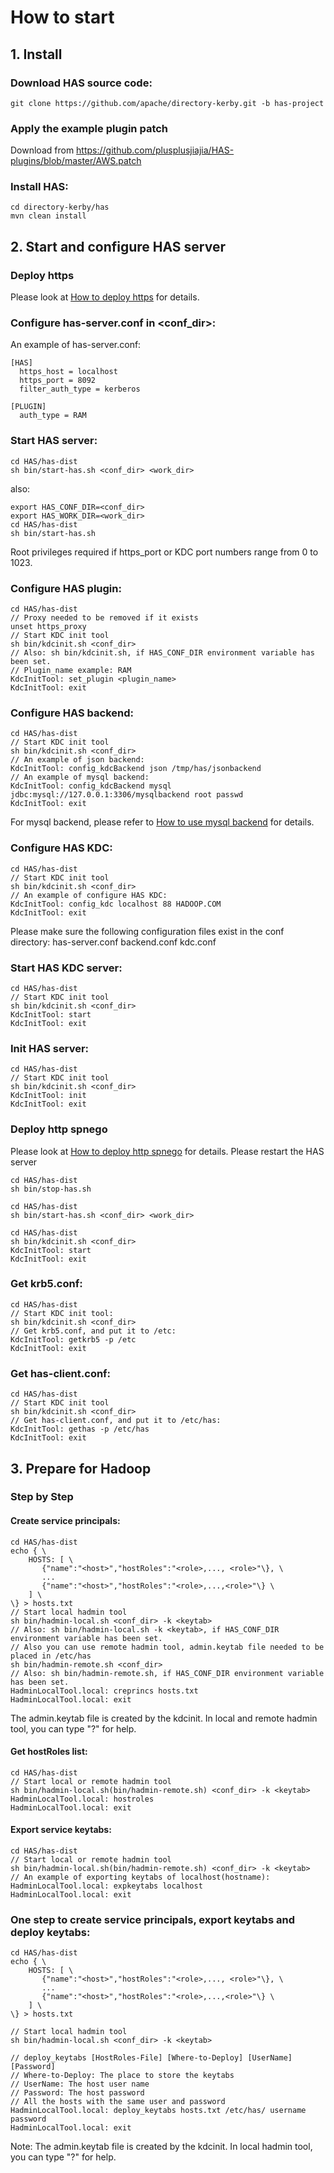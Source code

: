 How to start
================

## 1. Install

### Download HAS source code:
```
git clone https://github.com/apache/directory-kerby.git -b has-project
```

### Apply the example plugin patch
Download from https://github.com/plusplusjiajia/HAS-plugins/blob/master/AWS.patch

### Install HAS:
```
cd directory-kerby/has
mvn clean install
```

## 2. Start and configure HAS server

### Deploy https
Please look at [How to deploy https](https://github.com/apache/directory-kerby/blob/has-project/has/doc/deploy-https.md) for details.

### Configure has-server.conf in <conf_dir>:
An example of has-server.conf:
```
[HAS]
  https_host = localhost
  https_port = 8092
  filter_auth_type = kerberos
  
[PLUGIN]
  auth_type = RAM
```

### Start HAS server:
```
cd HAS/has-dist
sh bin/start-has.sh <conf_dir> <work_dir>
```

also:
```
export HAS_CONF_DIR=<conf_dir>
export HAS_WORK_DIR=<work_dir>
cd HAS/has-dist
sh bin/start-has.sh
```

Root privileges required if https_port or KDC port numbers range from 0 to 1023.

### Configure HAS plugin:
```
cd HAS/has-dist
// Proxy needed to be removed if it exists
unset https_proxy
// Start KDC init tool
sh bin/kdcinit.sh <conf_dir>
// Also: sh bin/kdcinit.sh, if HAS_CONF_DIR environment variable has been set.
// Plugin_name example: RAM
KdcInitTool: set_plugin <plugin_name>
KdcInitTool: exit
```

### Configure HAS backend:
```
cd HAS/has-dist
// Start KDC init tool
sh bin/kdcinit.sh <conf_dir>
// An example of json backend:
KdcInitTool: config_kdcBackend json /tmp/has/jsonbackend
// An example of mysql backend:
KdcInitTool: config_kdcBackend mysql jdbc:mysql://127.0.0.1:3306/mysqlbackend root passwd
KdcInitTool: exit
```
For mysql backend, please refer to [How to use mysql backend](https://github.com/apache/directory-kerby/blob/has-project/has/doc/mysql-backend.md) for details.

### Configure HAS KDC:
```
cd HAS/has-dist
// Start KDC init tool
sh bin/kdcinit.sh <conf_dir>
// An example of configure HAS KDC:
KdcInitTool: config_kdc localhost 88 HADOOP.COM
KdcInitTool: exit
```
Please make sure the following configuration files exist in the conf directory:
has-server.conf backend.conf kdc.conf

### Start HAS KDC server:
```
cd HAS/has-dist
// Start KDC init tool
sh bin/kdcinit.sh <conf_dir>
KdcInitTool: start
KdcInitTool: exit
```

### Init HAS server:
```
cd HAS/has-dist
// Start KDC init tool
sh bin/kdcinit.sh <conf_dir>
KdcInitTool: init
KdcInitTool: exit
```

### Deploy http spnego
Please look at [How to deploy http spnego](https://github.com/apache/directory-kerby/blob/has-project/has/doc/deploy-spnego.md) for details.
Please restart the HAS server

```
cd HAS/has-dist
sh bin/stop-has.sh

cd HAS/has-dist
sh bin/start-has.sh <conf_dir> <work_dir>

cd HAS/has-dist
sh bin/kdcinit.sh <conf_dir>
KdcInitTool: start
KdcInitTool: exit
```

### Get krb5.conf:
```
cd HAS/has-dist
// Start KDC init tool:
sh bin/kdcinit.sh <conf_dir>
// Get krb5.conf, and put it to /etc:
KdcInitTool: getkrb5 -p /etc
KdcInitTool: exit
```

### Get has-client.conf:
```
cd HAS/has-dist
// Start KDC init tool
sh bin/kdcinit.sh <conf_dir>
// Get has-client.conf, and put it to /etc/has:
KdcInitTool: gethas -p /etc/has
KdcInitTool: exit
```

## 3. Prepare for Hadoop

### Step by Step

#### Create service principals:
```
cd HAS/has-dist
echo { \
    HOSTS: [ \
       {"name":"<host>","hostRoles":"<role>,..., <role>"\}, \
       ...
       {"name":"<host>","hostRoles":"<role>,...,<role>"\} \
    ] \
\} > hosts.txt
// Start local hadmin tool
sh bin/hadmin-local.sh <conf_dir> -k <keytab>
// Also: sh bin/hadmin-local.sh -k <keytab>, if HAS_CONF_DIR environment variable has been set.
// Also you can use remote hadmin tool, admin.keytab file needed to be placed in /etc/has
sh bin/hadmin-remote.sh <conf_dir>
// Also: sh bin/hadmin-remote.sh, if HAS_CONF_DIR environment variable has been set.
HadminLocalTool.local: creprincs hosts.txt
HadminLocalTool.local: exit
```
The admin.keytab file is created by the kdcinit. In local and remote hadmin tool, you can type "?" for help.

#### Get hostRoles list:
```
cd HAS/has-dist
// Start local or remote hadmin tool
sh bin/hadmin-local.sh(bin/hadmin-remote.sh) <conf_dir> -k <keytab>
HadminLocalTool.local: hostroles
HadminLocalTool.local: exit
```

#### Export service keytabs:
```
cd HAS/has-dist
// Start local or remote hadmin tool
sh bin/hadmin-local.sh(bin/hadmin-remote.sh) <conf_dir> -k <keytab>
// An example of exporting keytabs of localhost(hostname):
HadminLocalTool.local: expkeytabs localhost
HadminLocalTool.local: exit
```

### One step to create service principals, export keytabs and deploy keytabs:
```
cd HAS/has-dist
echo { \
    HOSTS: [ \
       {"name":"<host>","hostRoles":"<role>,..., <role>"\}, \
       ...
       {"name":"<host>","hostRoles":"<role>,...,<role>"\} \
    ] \
\} > hosts.txt

// Start local hadmin tool
sh bin/hadmin-local.sh <conf_dir> -k <keytab>

// deploy_keytabs [HostRoles-File] [Where-to-Deploy] [UserName] [Password]
// Where-to-Deploy: The place to store the keytabs
// UserName: The host user name
// Password: The host password
// All the hosts with the same user and password
HadminLocalTool.local: deploy_keytabs hosts.txt /etc/has/ username password
HadminLocalTool.local: exit
```
Note: The admin.keytab file is created by the kdcinit. In local hadmin tool, you can type "?" for help.

